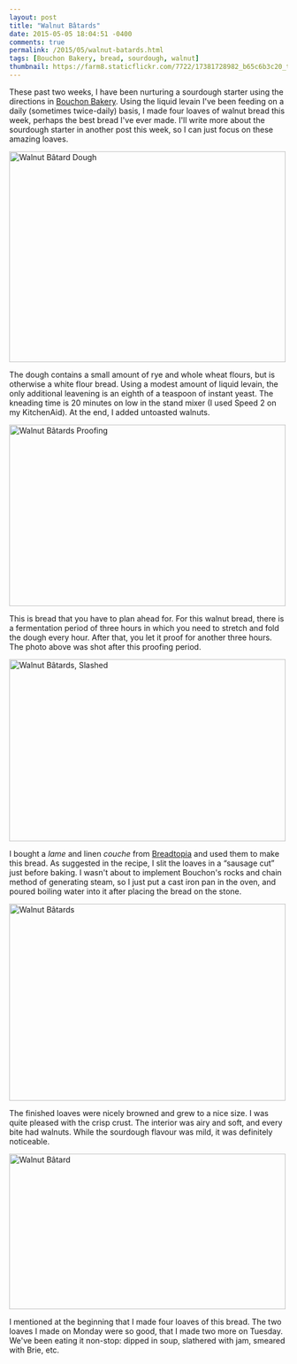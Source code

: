```yaml
---
layout: post
title: "Walnut Bâtards"
date: 2015-05-05 18:04:51 -0400
comments: true
permalink: /2015/05/walnut-batards.html
tags: [Bouchon Bakery, bread, sourdough, walnut]
thumbnail: https://farm8.staticflickr.com/7722/17381728982_b65c6b3c20_t.jpg
---
```


These past two weeks, I have been nurturing a sourdough starter
using the directions in [Bouchon Bakery](/tag/Bouchon%20Bakery).
Using the liquid levain I've been feeding on a daily (sometimes
twice-daily) basis, I made four loaves of walnut bread this week,
perhaps the best bread I've ever made. I'll write more about the 
sourdough starter in another post this week, so I can just focus 
on these amazing loaves.

<a href="https://www.flickr.com/photos/gnuf/17191487980" title="Walnut
Bâtard Dough by Eric Fung, on Flickr"><img
src="https://farm8.staticflickr.com/7694/17191487980_4f5c894efa.jpg"
width="500" height="381" alt="Walnut Bâtard Dough"></a>

The dough contains a small amount of rye and whole wheat flours, but is
otherwise a white flour bread. Using a modest amount of liquid levain,
the only additional leavening is an eighth of a teaspoon of instant
yeast. The kneading time is 20 minutes on low in the stand mixer (I used
Speed 2 on my KitchenAid). At the end, I added untoasted walnuts.

<a href="https://www.flickr.com/photos/gnuf/17357278936" title="Walnut
Bâtards Proofing by Eric Fung, on Flickr"><img
src="https://farm8.staticflickr.com/7794/17357278936_244b385139.jpg"
width="500" height="328" alt="Walnut Bâtards Proofing"></a>

This is bread that you have to plan ahead for. For this walnut
bread, there is a fermentation period of three hours in which you
need to stretch and fold the dough every hour. After that, you let
it proof for another three hours. The photo above was shot after this
proofing period.

<a href="https://www.flickr.com/photos/gnuf/16763100153" title="Walnut
Bâtards, Slashed by Eric Fung, on Flickr"><img
src="https://farm9.staticflickr.com/8883/16763100153_3a3508aab6.jpg"
width="500" height="329" alt="Walnut Bâtards, Slashed"></a>

I bought a _lame_ and linen _couche_ from
[Breadtopia](http://breadtopia.com) and used them to make
this bread. As suggested in the recipe, I slit the loaves in a “sausage
cut” just before baking. I wasn't about to implement Bouchon's rocks and
chain method of generating steam, so I just put a cast iron pan in the
oven, and poured boiling water into it after placing the bread on the
stone.

<a href="https://www.flickr.com/photos/gnuf/17381728982" title="Walnut
Bâtards by Eric Fung, on Flickr"><img
src="https://farm8.staticflickr.com/7722/17381728982_b65c6b3c20.jpg"
width="500" height="356" alt="Walnut Bâtards"></a>

The finished loaves were nicely browned and grew to a nice size. I was
quite pleased with the crisp crust. The interior was airy and soft, and
every bite had walnuts. While the sourdough flavour was mild, it was
definitely noticeable.

<a href="https://www.flickr.com/photos/gnuf/16767371054" title="Walnut
Bâtard by Eric Fung, on Flickr"><img
src="https://farm8.staticflickr.com/7792/16767371054_dc6f64570b.jpg"
width="500" height="281" alt="Walnut Bâtard"></a>

I mentioned at the beginning that I made four loaves of this bread. The
two loaves I made on Monday were so good, that I made two more on
Tuesday. We've been eating it non-stop: dipped in soup, slathered with jam,
smeared with Brie, etc.


